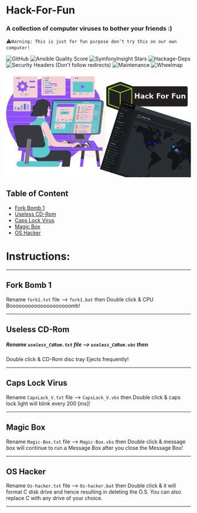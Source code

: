 # Hack-For-Fun
### A collection of computer viruses to bother your friends :)

:warning:`Warning: This is just for fun purpose don’t try this on our own computer!`

![GitHub](https://img.shields.io/github/license/saber-khakbiz/Hack-For-Fun?style=flat-square)
![Ansible Quality Score](https://img.shields.io/ansible/quality/432)
![SymfonyInsight Stars](https://img.shields.io/symfony/i/stars/825be328-29f8-44f7-a750-f82818ae9111)
![Hackage-Deps](https://img.shields.io/hackage-deps/v/some?style=flat-square)
![Security Headers (Don't follow redirects)](https://img.shields.io/security-headers?ignoreRedirects&url=https%3A%2F%2Fwww.shields.io)
![Maintenance](https://img.shields.io/maintenance/yes/2030)
![Wheelmap](https://img.shields.io/wheelmap/a/26699541?style=flat-square)

![img](https://github.com/saber-khakbiz/Hack-For-Fun/blob/main/img/img/HTB-Hack-the-box.png)


## Table of Content
* [Fork Bomb 1](#fork-bomb-tiny)
* [Useless CD-Rom](#useless-cd-rom)
* [Caps Lock Virus](#capslack-virus)
* [Magic Box](#magic-box)
* [OS Hacker](#os-hacker)


# Instructions:
--------------------------------------------------
## Fork Bomb 1

Rename `fork1.txt` file --> `fork1.bat` then
Double click & CPU Boooooooooooooooooooomb!


**************************************************

## Useless CD-Rom

##### Rename `useless_CdRom.txt` file --> `useless_CdRom.vbs` then
Double click & CD-Rom disc tray Ejects frequently!

*************************************************

## Caps Lock Virus

Rename `CapsLack_V.txt` file --> `CapsLack_V.vbs` then
Double click & caps lock light will blink every 200 [ms]!

*************************************************

## Magic Box

Rename `Magic-Box.txt` file --> `Magic-Box.vbs` then
Double click &  message box will continue to run a Message Box after
you close the Message Box!

*************************************************

## OS Hacker

Rename `Os-hacker.txt` file --> `Os-hacker.bat` then
Double click & it will format C disk drive and hence resulting
in deleting the O.S. You can also replace C with any drive of your choice.

*************************************************
